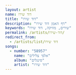 ```yaml
---
layout: artist
name: דוד שירו
title: "דוד שירו"
description: "דף האמן דוד שירו"
keywords: "שירים, מוזיקה, דוד שירו"
permalink: /artists/דוד-שירו/
redirect_from:
  - /artists/list/דוד שירו
songs:
  - number: "58957"
    name: "אלפי צלילים"
    album: "סינגלים"
    artist: "דוד שירו"
---
```

